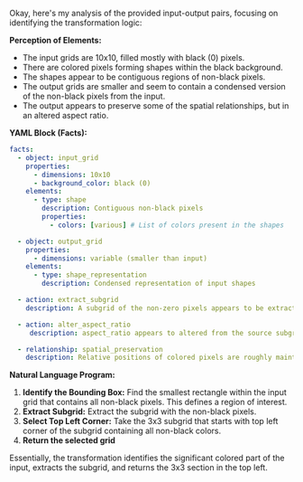 Okay, here's my analysis of the provided input-output pairs, focusing on identifying the transformation logic:

**Perception of Elements:**

*   The input grids are 10x10, filled mostly with black (0) pixels.
*   There are colored pixels forming shapes within the black background.
*    The shapes appear to be contiguous regions of non-black pixels.
*   The output grids are smaller and seem to contain a condensed version of the non-black pixels from the input.
*   The output appears to preserve some of the spatial relationships, but in an altered aspect ratio.

**YAML Block (Facts):**


```yaml
facts:
  - object: input_grid
    properties:
      - dimensions: 10x10
      - background_color: black (0)
    elements:
      - type: shape
        description: Contiguous non-black pixels
        properties:
          - colors: [various] # List of colors present in the shapes

  - object: output_grid
    properties:
      - dimensions: variable (smaller than input)
    elements:
      - type: shape_representation
        description: Condensed representation of input shapes

  - action: extract_subgrid
    description: A subgrid of the non-zero pixels appears to be extracted

  - action: alter_aspect_ratio
     description: aspect_ratio appears to altered from the source subgrid

  - relationship: spatial_preservation
    description: Relative positions of colored pixels are roughly maintained, but compressed.
```


**Natural Language Program:**

1.  **Identify the Bounding Box:** Find the smallest rectangle within the input grid that contains all non-black pixels. This defines a region of interest.
2.  **Extract Subgrid:** Extract the subgrid with the non-black pixels.
3.  **Select Top Left Corner:** Take the 3x3 subgrid that starts with top left corner of the subgrid containing all non-black colors.
4. **Return the selected grid**

Essentially, the transformation identifies the significant colored part of the input, extracts the subgrid, and returns the 3x3 section in the top left.
